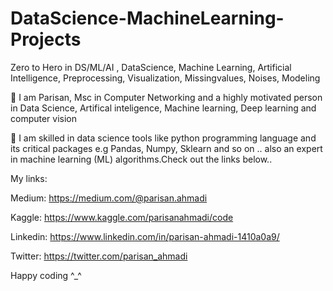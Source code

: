 # DataScience-MachineLearning-Projects
Zero to Hero in DS/ML/AI , DataScience, Machine Learning, Artificial Intelligence, Preprocessing, Visualization, Missingvalues, Noises, Modeling

💎 I am Parisan, Msc in Computer Networking and a highly motivated person in Data Science, Artifical inteligence, Machine learning, Deep learning and computer vision

💎 I am skilled in data science tools like python programming language and its critical packages e.g Pandas, Numpy, Sklearn and so on .. 
also an expert in machine learning (ML) algorithms.Check out the links below..

My links:

Medium: https://medium.com/@parisan.ahmadi

Kaggle: https://www.kaggle.com/parisanahmadi/code

Linkedin: https://www.linkedin.com/in/parisan-ahmadi-1410a0a9/

Twitter: https://twitter.com/parisan_ahmadi



Happy coding ^_^
